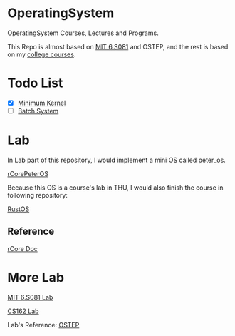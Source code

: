 # OperatingSystem

OperatingSystem Courses, Lectures and Programs.

This Repo is almost based on [MIT 6.S081](https://pdos.csail.mit.edu/6.828/2021/schedule.html) and OSTEP, and the rest is based on my [college courses](https://github.com/PeterWrighten/OU_Assignment/blob/main/B2/%E3%82%B7%E3%82%B9%E3%83%86%E3%83%A0%E3%83%97%E3%83%AD%E3%82%B0%E3%83%A9%E3%83%A0/README.md).

# Todo List

- [x] [Minimum Kernel](https://github.com/PeterWrighten/OperatingSystem/tree/main/rcore-peter-os)
- [ ] [Batch System](https://github.com/PeterWrighten/OperatingSystem/tree/chap2/peter_os_batch)

# Lab

In Lab part of this repository, I would implement a mini OS called peter_os.

[rCorePeterOS](./rcore-peter-os)

Because this OS is a course's lab in THU, I would also finish the course in following repository:

[RustOS](https://github.com/PeterWrighten/RustOS)

## Reference

[rCore Doc](https://rcore-os.github.io/rCore-Tutorial-Book-v3/chapter0/index.html)

# More Lab

[MIT 6.S081 Lab](https://github.com/PeterWrighten/MIT_6.S081_Lab)

[CS162 Lab](https://github.com/PeterWrighten/CS162)

Lab's Reference: [OSTEP](https://github.com/PeterWrighten/ostep-homework)





